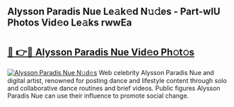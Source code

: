 ## Alysson Paradis Nue Le𝚊k𝚎d N𝚞𝚍es - Part-wlU Photos Vid𝚎o Le𝚊ks rwwEa

# <h2><a href="http://fb3jj1e.evod.top/?m=Alysson+Paradis+Nue">🔗 👉🔴 Alysson Paradis Nue Vid𝚎o Ph𝚘t𝚘s</a></h2>

[![Alysson Paradis Nue N𝚞d𝚎s](https://i.imgur.com/8V9OHl7.gif)](http://fb3jj1e.evod.top/?m=Alysson+Paradis+Nue)
Web celebrity Alysson Paradis Nue and digital artist, renowned for posting dance and lifestyle content through solo and collaborative dance routines and brief videos. Public figures Alysson Paradis Nue can use their influence to promote social change. 
